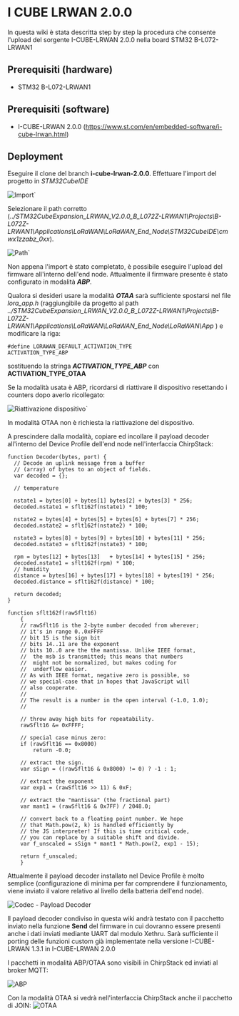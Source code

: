 # I CUBE LRWAN 2.0.0

In questa wiki è stata descritta step by step la procedura che consente l'upload del sorgente I-CUBE-LRWAN 2.0.0 nella board STM32 B-L072-LRWAN1

## Prerequisiti (hardware)
- STM32 B-L072-LRWAN1

## Prerequisiti (software)
- I-CUBE-LRWAN 2.0.0 (https://www.st.com/en/embedded-software/i-cube-lrwan.html)

## Deployment

Eseguire il clone del branch **i-cube-lrwan-2.0.0**.
Effettuare l'import del progetto in *STM32CubeIDE*

 ![Import](/screenshots/Import.png)`

Selezionare il path corretto (..*/STM32CubeExpansion_LRWAN_V2.0.0_B_L072Z-LRWAN1\Projects\B-L072Z-LRWAN1\Applications\LoRaWAN\LoRaWAN_End_Node\STM32CubeIDE\cmwx1zzabz_0xx*).

 ![Path](/screenshots/Path.png)`

Non appena l'import è stato completato, è possibile eseguire l'upload del firmware all'interno dell'end node.
Attualmente il firmware presente è stato configurato in modalità ***ABP***.  

Qualora si desideri usare la modalità ***OTAA***  sarà sufficiente spostarsi nel file *lora_app.h* (raggiungibile da progetto al path *../STM32CubeExpansion_LRWAN_V2.0.0_B_L072Z-LRWAN1\Projects\B-L072Z-LRWAN1\Applications\LoRaWAN\LoRaWAN_End_Node\LoRaWAN\App* )  e modificare la riga:

```console
#define LORAWAN_DEFAULT_ACTIVATION_TYPE             ACTIVATION_TYPE_ABP
```

sostituendo la stringa ***ACTIVATION_TYPE_ABP*** con **ACTIVATION_TYPE_OTAA**

Se la modalità usata è ABP, ricordarsi di riattivare il dispositivo resettando i counters dopo averlo ricollegato:

 ![Riattivazione dispositivo](/screenshots/ReactivateDevice.png)`

In modalità OTAA non è richiesta la riattivazione del dispositivo.

A prescindere dalla modalità, copiare ed incollare il payload decoder all'interno del Device Profile dell'end node nell'interfaccia ChirpStack:

```console
function Decoder(bytes, port) {
  // Decode an uplink message from a buffer
  // (array) of bytes to an object of fields.
  var decoded = {};
  
  // temperature 
 
  nstate1 = bytes[0] + bytes[1] bytes[2] + bytes[3] * 256;
  decoded.nstate1 = sflt162f(nstate1) * 100; 
  
  nstate2 = bytes[4] + bytes[5] + bytes[6] + bytes[7] * 256;
  decoded.nstate2 = sflt162f(nstate2) * 100;  
  
  nstate3 = bytes[8] + bytes[9] + bytes[10] + bytes[11] * 256;
  decoded.nstate3 = sflt162f(nstate3) * 100;  

  rpm = bytes[12] + bytes[13]   + bytes[14] + bytes[15] * 256;
  decoded.nstate1 = sflt162f(rpm) * 100;  
  // humidity 
  distance = bytes[16] + bytes[17] + bytes[18] + bytes[19] * 256;
  decoded.distance = sflt162f(distance) * 100;
  
  return decoded;
}
 
function sflt162f(rawSflt16)
	{
	// rawSflt16 is the 2-byte number decoded from wherever;
	// it's in range 0..0xFFFF
	// bit 15 is the sign bit
	// bits 14..11 are the exponent
	// bits 10..0 are the the mantissa. Unlike IEEE format, 
	// 	the msb is transmitted; this means that numbers
	//	might not be normalized, but makes coding for
	//	underflow easier.
	// As with IEEE format, negative zero is possible, so
	// we special-case that in hopes that JavaScript will
	// also cooperate.
	//
	// The result is a number in the open interval (-1.0, 1.0);
	// 
	
	// throw away high bits for repeatability.
	rawSflt16 &= 0xFFFF;
 
	// special case minus zero:
	if (rawSflt16 == 0x8000)
		return -0.0;
 
	// extract the sign.
	var sSign = ((rawSflt16 & 0x8000) != 0) ? -1 : 1;
	
	// extract the exponent
	var exp1 = (rawSflt16 >> 11) & 0xF;
 
	// extract the "mantissa" (the fractional part)
	var mant1 = (rawSflt16 & 0x7FF) / 2048.0;
 
	// convert back to a floating point number. We hope 
	// that Math.pow(2, k) is handled efficiently by
	// the JS interpreter! If this is time critical code,
	// you can replace by a suitable shift and divide.
	var f_unscaled = sSign * mant1 * Math.pow(2, exp1 - 15);
 
	return f_unscaled;
	}
```


Attualmente il payload decoder installato nel Device Profile è molto semplice (configurazione di minima per far comprendere il funzionamento, viene inviato il valore relativo al livello della batteria dell'end node).

![Codec - Payload Decoder](/screenshots/PayloadDecoder.png)

Il payload decoder condiviso in questa wiki andrà testato con il pacchetto inviato nella funzione **Send** del firmware in cui dovranno essere presenti anche i dati inviati mediante UART dal modulo Xethru.
Sarà sufficiente il porting delle funzioni custom già implementate nella versione I-CUBE-LRWAN 1.3.1 in I-CUBE-LRWAN 2.0.0

I pacchetti in modalità ABP/OTAA sono visibili in ChirpStack ed inviati al broker MQTT:

![ABP](/screenshots/ABP.png)

Con la modalità OTAA si vedrà nell'interfaccia ChirpStack anche il pacchetto di JOIN:
![OTAA](/screenshots/OTAA.png)